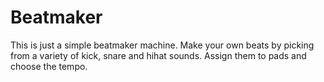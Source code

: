# Beatmaker
This is just a simple beatmaker machine. Make your own beats by picking from a variety of kick, snare and hihat sounds. Assign them to pads and choose the tempo.
